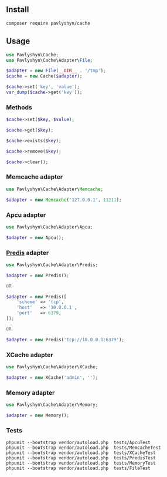 
## Install
```
composer require pavlyshyn/cache
```


## Usage
```php
use Pavlyshyn\Cache;
use Pavlyshyn\Cache\Adapter\File;

$adapter = new File(__DIR__ . '/tmp');
$cache = new Cache($adapter);

$cache->set('key', 'value');
var_dump($cache->get('key'));
```


### Methods
```php
$cache->set($key, $value);

$cache->get($key);

$cache->exists($key);

$cache->remove($key);

$cache->clear();
```


### Memcache adapter
```php
use Pavlyshyn\Cache\Adapter\Memcache;

$adapter = new Memcache('127.0.0.1', 11211);
```


### Apcu adapter
```php
use Pavlyshyn\Cache\Adapter\Apcu;

$adapter = new Apcu();
```


### [Predis](https://github.com/nrk/predis) adapter
```php
use Pavlyshyn\Cache\Adapter\Predis;

$adapter = new Predis();

OR

$adapter = new Predis([
    'scheme' => 'tcp',
    'host'   => '10.0.0.1',
    'port'   => 6379,
]);

OR

$adapter = new Predis('tcp://10.0.0.1:6379');
```


### XCache adapter
```php
use Pavlyshyn\Cache\Adapter\XCache;

$adapter = new XCache('admin', '');
```


### Memory adapter
```php
use Pavlyshyn\Cache\Adapter\Memory;

$adapter = new Memory();
```


### Tests
```
phpunit --bootstrap vendor/autoload.php  tests/ApcuTest
phpunit --bootstrap vendor/autoload.php  tests/MemcacheTest
phpunit --bootstrap vendor/autoload.php  tests/XCacheTest
phpunit --bootstrap vendor/autoload.php  tests/PredisTest
phpunit --bootstrap vendor/autoload.php  tests/MemoryTest
phpunit --bootstrap vendor/autoload.php  tests/FileTest
```